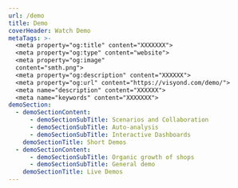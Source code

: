 ```yaml
---
url: /demo
title: Demo
coverHeader: Watch Demo
metaTags: >-
  <meta property="og:title" content="XXXXXXX">
  <meta property="og:type" content="website">
  <meta property="og:image"
  content="smth.png">
  <meta property="og:description" content="XXXXXX">
  <meta property="og:url" content="https://visyond.com/demo/">
  <meta name="description" content="XXXXXX">
  <meta name="keywords" content="XXXXXXX">
demoSection:
  - demoSectionContent:
      - demoSectionSubTitle: Scenarios and Collaboration
      - demoSectionSubTitle: Auto-analysis
      - demoSectionSubTitle: Interactive Dashboards
    demoSectionTitle: Short Demos
  - demoSectionContent:
      - demoSectionSubTitle: Organic growth of shops
      - demoSectionSubTitle: General demo    
    demoSectionTitle: Live Demos
---
```


